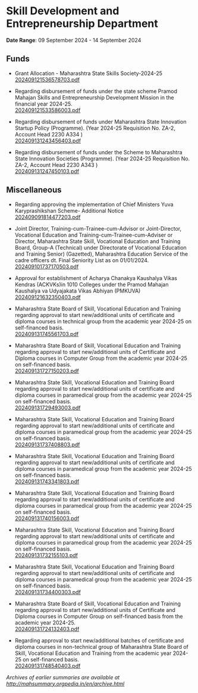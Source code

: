 # Skill Development and Entrepreneurship Department

**Date Range**: 09 September 2024 - 14 September 2024


## Funds
- Grant Allocation - Maharashtra State Skills Society-2024-25\
  [202409121536578703.pdf](https://gr.maharashtra.gov.in/Site/Upload/Government%20Resolutions/English/202409121536578703.pdf)

- Regarding disbursement of funds under the state scheme Pramod Mahajan Skills and Entrepreneurship Development Mission in the financial year 2024-25.\
  [202409121533586003.pdf](https://gr.maharashtra.gov.in/Site/Upload/Government%20Resolutions/English/202409121533586003.pdf)

- Regarding disbursement of funds under Maharashtra State Innovation Startup Policy (Programme). (Year 2024-25 Requisition No. ZA-2, Account Head 2230 A334 )\
  [202409131243456403.pdf](https://gr.maharashtra.gov.in/Site/Upload/Government%20Resolutions/English/202409131243456403.pdf)

- Regarding disbursement of funds under the Scheme to Maharashtra State Innovation Societies (Programme). (Year 2024-25 Requisition No. ZA-2, Account Head 2230 A343 )\
  [202409131247450103.pdf](https://gr.maharashtra.gov.in/Site/Upload/Government%20Resolutions/English/202409131247450103.pdf)

## Miscellaneous
- Regarding approving the implementation of Chief Ministers Yuva Karyprashikshan Scheme- Additional Notice\
  [202409091814477203.pdf](https://gr.maharashtra.gov.in/Site/Upload/Government%20Resolutions/English/202409091814477203.pdf)

- Joint Director, Training-cum-Trainee-cum-Advisor or Joint-Director, Vocational Education and Training-cum-Trainee-cum-Adviser or Director, Maharashtra State Skill, Vocational Education and Training Board, Group-A (Technical) under Directorate of Vocational Education and Training Senior) (Gazetted), Maharashtra Education Service of the cadre officers dt. Final Seniority List as on 01/01/2024.\
  [202409101737170503.pdf](https://gr.maharashtra.gov.in/Site/Upload/Government%20Resolutions/English/202409101737170503.pdf)

- Approval for establishment of Acharya Chanakya Kaushalya Vikas Kendras (ACKVKs)in 1010 Colleges under the Pramod Mahajan Kaushalya va Udyajakata Vikas Abhiyan (PMKUVA)\
  [202409121632350403.pdf](https://gr.maharashtra.gov.in/Site/Upload/Government%20Resolutions/English/202409121632350403....pdf)

- Maharashtra State Board of Skill, Vocational Education and Training regarding approval to start new/additional units of certificate and diploma courses in technical group from the academic year 2024-25 on self-financed basis.\
  [202409131745561703.pdf](https://gr.maharashtra.gov.in/Site/Upload/Government%20Resolutions/English/202409131745561703.pdf)

- Maharashtra State Board of Skill, Vocational Education and Training regarding approval to start new/additional units of Certificate and Diploma courses in Computer Group from the academic year 2024-25 on self-financed basis.\
  [202409131727150203.pdf](https://gr.maharashtra.gov.in/Site/Upload/Government%20Resolutions/English/202409131727150203.pdf)

- Maharashtra State Skill, Vocational Education and Training Board regarding approval to start new/additional units of certificate and diploma courses in paramedical group from the academic year 2024-25 on self-financed basis.\
  [202409131729493003.pdf](https://gr.maharashtra.gov.in/Site/Upload/Government%20Resolutions/English/202409131729493003.pdf)

- Maharashtra State Skill, Vocational Education and Training Board regarding approval to start new/additional units of certificate and diploma courses in paramedical group from the academic year 2024-25 on self-financed basis.\
  [202409131737408803.pdf](https://gr.maharashtra.gov.in/Site/Upload/Government%20Resolutions/English/202409131737408803.pdf)

- Maharashtra State Skill, Vocational Education and Training Board regarding approval to start new/additional units of certificate and diploma courses in paramedical group from the academic year 2024-25 on self-financed basis.\
  [202409131743341803.pdf](https://gr.maharashtra.gov.in/Site/Upload/Government%20Resolutions/English/202409131743341803.pdf)

- Maharashtra State Skill, Vocational Education and Training Board regarding approval to start new/additional units of certificate and diploma courses in paramedical group from the academic year 2024-25 on self-financed basis.\
  [202409131740156003.pdf](https://gr.maharashtra.gov.in/Site/Upload/Government%20Resolutions/English/202409131740156003.pdf)

- Maharashtra State Skill, Vocational Education and Training Board regarding approval to start new/additional units of certificate and diploma courses in paramedical group from the academic year 2024-25 on self-financed basis.\
  [202409131732155103.pdf](https://gr.maharashtra.gov.in/Site/Upload/Government%20Resolutions/English/202409131732155103.pdf)

- Maharashtra State Skill, Vocational Education and Training Board regarding approval to start new/additional units of certificate and diploma courses in paramedical group from the academic year 2024-25 on self-financed basis.\
  [202409131734400303.pdf](https://gr.maharashtra.gov.in/Site/Upload/Government%20Resolutions/English/202409131734400303.pdf)

- Maharashtra State Board of Skill, Vocational Education and Training regarding approval to start new/additional units of Certificate and Diploma courses in Computer Group on self-financed basis from the academic year 2024-25.\
  [202409131724132403.pdf](https://gr.maharashtra.gov.in/Site/Upload/Government%20Resolutions/English/202409131724132403.pdf)

- Regarding approval to start new/additional batches of certificate and diploma courses in non-technical group of Maharashtra State Board of Skill, Vocational Education and Training from the academic year 2024-25 on self-financed basis.\
  [202409131748540403.pdf](https://gr.maharashtra.gov.in/Site/Upload/Government%20Resolutions/English/202409131748540403.pdf)


*Archives of earlier summaries are available at http://mahsummary.orgpedia.in/en/archive.html*
